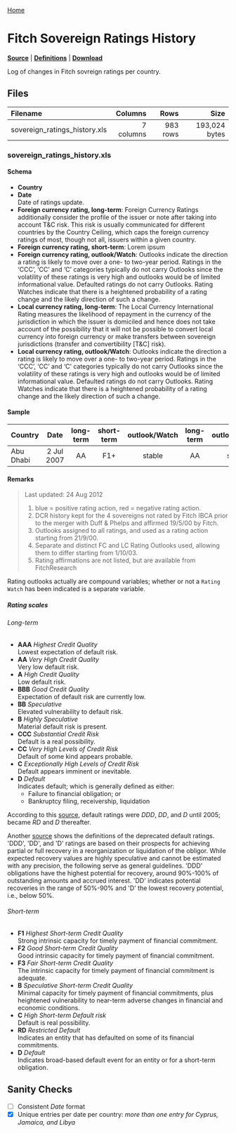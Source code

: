 [Home](../README.md)

# Fitch Sovereign Ratings History

[**Source**](https://quant.stackexchange.com/questions/739/are-public-historical-time-series-available-for-ratings-of-sovereign-debt) | [**Definitions**](https://www.fitchratings.com/site/definitions) |  [**Download**](https://www.fitchratings.com/web_content/ratings/sovereign_ratings_history.xls)

Log of changes in Fitch sovreign ratings per country.

## Files

| Filename | Columns | Rows | Size |
|:---------|--------:|-----:|-----:|
| sovereign_ratings_history.xls | 7 columns | 983 rows | 193,024 bytes |

### sovereign_ratings_history.xls

#### Schema

* __Country__
* __Date__<br/>
	Date of ratings update.
* __Foreign currency rating, long-term__: Foreign Currency Ratings additionally consider the profile of the issuer or note after taking into account T&C risk. This risk is usually communicated for different countries by the Country Ceiling, which caps the foreign currency ratings of most, though not all, issuers within a given country.
* __Foreign currency rating, short-term__: Lorem ipsum
* __Foreign currency rating, outlook/Watch__: Outlooks indicate the direction a rating is likely to move over a one- to two-year period.  Ratings in the ‘CCC’, ‘CC’ and ‘C’ categories typically do not carry Outlooks since the  volatility of these ratings is very high and outlooks would be of limited informational value. Defaulted ratings do not carry Outlooks. Rating Watches indicate that there is a heightened probability of a rating change and the likely direction of such a change.
* __Local currency rating, long-term__: The Local Currency International Rating measures the likelihood of repayment in the currency of the jurisdiction in which the issuer is domiciled and hence does not take account of the possibility that it will not be possible to convert local currency into foreign currency or make transfers between sovereign jurisdictions (transfer and convertibility [T&C] risk).
* __Local currency rating, outlook/Watch__: Outlooks indicate the direction a rating is likely to move over a one- to two-year period.  Ratings in the ‘CCC’, ‘CC’ and ‘C’ categories typically do not carry Outlooks since the  volatility of these ratings is very high and outlooks would be of limited informational value. Defaulted ratings do not carry Outlooks. Rating Watches indicate that there is a heightened probability of a rating change and the likely direction of such a change.

#### Sample

| Country | Date | long-term | short-term | outlook/Watch | long-term | outlook/Watch |
|:--|:-:|:-:|:-:|:-:|:-:|:-:|
| Abu Dhabi | 2 Jul 2007 | AA | F1+ | stable | AA | stable |

#### Remarks

> Last updated: 24 Aug 2012
>
> 1. blue = positive rating action, red = negative rating action.
> 1. DCR history kept for the 4 sovereigns not rated by Fitch IBCA prior to the merger with Duff & Phelps and affirmed 19/5/00 by Fitch.  
> 1. Outlooks assigned to all ratings, and used as a rating action starting from  21/9/00.
> 1. Separate and distinct FC and LC Rating Outlooks used, allowing them to differ starting from 1/10/03.
> 1. Rating affirmations are not listed, but are available from FitchResearch

Rating outlooks actually are compound variables; whether or not a `Rating Watch` has been indicated is a separate variable.

##### Rating scales

###### Long-term

- **AAA** *Highest Credit Quality*<br/>
   Lowest expectation of default risk.
- **AA** *Very High Credit Quality*<br/>
   Very low default risk.
- **A** *High Credit Quality*<br/>
   Low default risk.
- **BBB** *Good Credit Quality*<br/>
   Expectation of default risk are currently low.
- **BB** *Speculative*<br/>
   Elevated vulnerability to default risk.
- **B** *Highly Speculative*<br/>
   Material default risk is present.
- **CCC** *Substantial Credit Risk*<br/>
   Default is a real possibility.
- **CC** *Very High Levels of Credit Risk*<br/>
   Default of some kind appears probable.
- **C** *Exceptionally High Levels of Credit Risk*<br/>
   Default appears imminent or inevitable.
- **D** *Default*<br/>
   Indicates default; which is generally defined as either:
   * Failure to financial obligation; or
   * Bankruptcy filing, receivership, liquidation

According to this [source](https://books.google.com.ph/books?id=zJgdcaMNgwgC&pg=PA77&lpg=PA77&dq=fitch+ratings+dd&source=bl&ots=oyi5cAj3Eg&sig=cjX5XWcGyb_qur_YZL9reiyDb9U&hl=en&sa=X&ved=0ahUKEwiM7ZOt0O3YAhUBU7wKHe9rC_UQ6AEITzAI#v=onepage&q=fitch%20ratings%20dd&f=false), default ratings were *DDD*, *DD*, and *D* until 2005; became *RD* and *D* thereafter.

Another [source](http://www.ypf.com/english/investors/Paginas/Credit-Ratings.aspx) shows the definitions of the deprecated default ratings. 'DDD', 'DD', and 'D' ratings are based on their prospects for achieving partial or full recovery in a reorganization or liquidation of the obligor. While expected recovery values are highly speculative and cannot be estimated with any precision, the following serve as general guidelines. 'DDD' obligations have the highest potential for recovery, around 90%-100% of outstanding amounts and accrued interest. 'DD' indicates potential recoveries in the range of 50%-90% and 'D' the lowest recovery potential, i.e., below 50%.

###### Short-term

- **F1** *Highest Short-term Credit Quality*<br/>
   Strong intrinsic capacity for timely payment of financial commitment.
- **F2** *Good Short-term Credit Quality*<br/>
   Good intrinsic capacity for timely payment of financial commitment.
- **F3** *Fair Short-term Credit Quality*<br/>
   The intrinsic capacity for timely payment of financial commitment is adequate.
- **B** *Speculative Short-term Credit Quality*<br/>
   Minimal capacity for timely payment of financial commitments, plus heightened vulnerability to near-term adverse changes in financial and economic conditions.
- **C** *High Short-term Default risk*<br/>
   Default is real possibility.
- **RD** *Restricted Default*<br/>
   Indicates an entity that has defaulted on some of its financial commitments.
- **D** *Default*<br/>
   Indicates broad-based default event for an entity or for a short-term obligation.

## Sanity Checks

- [ ] Consistent *Date* format
- [x] Unique entries per date per country: *more than one entry for Cyprus, Jamaica, and Libya*